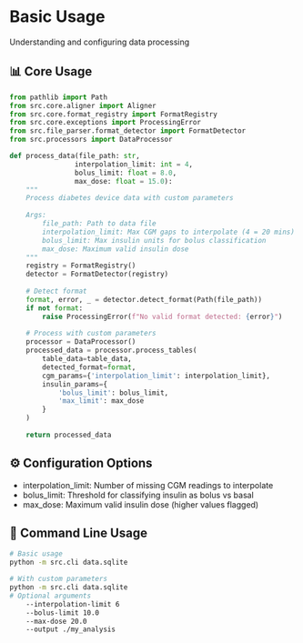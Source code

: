 <div class="hero">
  <h1>Basic Usage</h1>
  <p>Understanding and configuring data processing</p>
</div>

## 📊 Core Usage

<div class="feature-card">

```python
from pathlib import Path
from src.core.aligner import Aligner
from src.core.format_registry import FormatRegistry
from src.core.exceptions import ProcessingError
from src.file_parser.format_detector import FormatDetector
from src.processors import DataProcessor

def process_data(file_path: str, 
                interpolation_limit: int = 4,
                bolus_limit: float = 8.0,
                max_dose: float = 15.0):
    """
    Process diabetes device data with custom parameters
    
    Args:
        file_path: Path to data file
        interpolation_limit: Max CGM gaps to interpolate (4 = 20 mins)
        bolus_limit: Max insulin units for bolus classification
        max_dose: Maximum valid insulin dose
    """
    registry = FormatRegistry()
    detector = FormatDetector(registry)
    
    # Detect format
    format, error, _ = detector.detect_format(Path(file_path))
    if not format:
        raise ProcessingError(f"No valid format detected: {error}")
        
    # Process with custom parameters
    processor = DataProcessor()
    processed_data = processor.process_tables(
        table_data=table_data, 
        detected_format=format,
        cgm_params={'interpolation_limit': interpolation_limit},
        insulin_params={
            'bolus_limit': bolus_limit,
            'max_limit': max_dose
        }
    )
    
    return processed_data
```

</div>

## ⚙️ Configuration Options

<div class="feature-card">
<ul>
    <li>interpolation_limit: Number of missing CGM readings to interpolate</li>
    <li>bolus_limit: Threshold for classifying insulin as bolus vs basal</li>
    <li>max_dose: Maximum valid insulin dose (higher values flagged)</li>
</ul>
</div>

## 🚀 Command Line Usage

<div class="feature-card">

```bash
# Basic usage
python -m src.cli data.sqlite

# With custom parameters
python -m src.cli data.sqlite 
# Optional arguments
    --interpolation-limit 6 
    --bolus-limit 10.0 
    --max-dose 20.0 
    --output ./my_analysis
```
</div>
